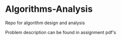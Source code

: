 # Algorithms-Analysis

Repo for algorithm design and analysis

Problem description can be found in assignment pdf's
